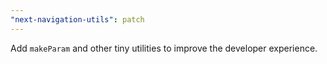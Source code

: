```yaml
---
"next-navigation-utils": patch
---
```


Add `makeParam` and other tiny utilities to improve the developer experience.

